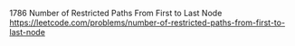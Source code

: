 1786 Number of Restricted Paths From First to Last Node https://leetcode.com/problems/number-of-restricted-paths-from-first-to-last-node